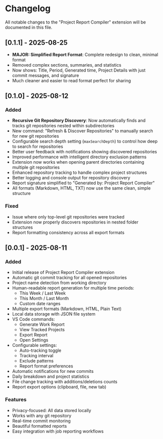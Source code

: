 # Changelog

All notable changes to the "Project Report Compiler" extension will be documented in this file.

## [0.1.1] - 2025-08-25

- **MAJOR: Simplified Report Format**: Complete redesign to clean, minimal format
- Removed complex sections, summaries, and statistics
- Now shows: Title, Period, Generated time, Project Details with just commit messages, and signature
- Much cleaner and easier to read format perfect for sharing

## [0.1.0] - 2025-08-12

### Added
- **Recursive Git Repository Discovery**: Now automatically finds and tracks git repositories nested within subdirectories
- New command: "Refresh & Discover Repositories" to manually search for new git repositories
- Configurable search depth setting (`maxSearchDepth`) to control how deep to search for repositories
- Better user feedback with notifications showing discovered repositories
- Improved performance with intelligent directory exclusion patterns
- Extension now works when opening parent directories containing multiple git repositories
- Enhanced repository tracking to handle complex project structures
- Better logging and console output for repository discovery
- Report signature simplified to "Generated by: Project Report Compiler"
- All formats (Markdown, HTML, TXT) now use the same clean, simple structure

### Fixed
- Issue where only top-level git repositories were tracked
- Extension now properly discovers repositories in nested folder structures
- Report formatting consistency across all export formats

## [0.0.1] - 2025-08-11

### Added
- Initial release of Project Report Compiler extension
- Automatic git commit tracking for all opened repositories
- Project name detection from working directory
- Human-readable report generation for multiple time periods:
  - This Week / Last Week
  - This Month / Last Month  
  - Custom date ranges
- Multiple export formats (Markdown, HTML, Plain Text)
- Local data storage with JSON file system
- VS Code commands:
  - Generate Work Report
  - View Tracked Projects
  - Export Report
  - Open Settings
- Configurable settings:
  - Auto-tracking toggle
  - Tracking interval
  - Exclude patterns
  - Report format preferences
- Automatic notifications for new commits
- Daily breakdown and project statistics
- File change tracking with additions/deletions counts
- Report export options (clipboard, file, new tab)

### Features
- Privacy-focused: All data stored locally
- Works with any git repository
- Real-time commit monitoring
- Beautiful formatted reports
- Easy integration with job reporting workflows

